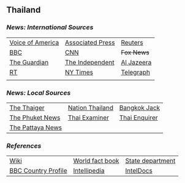 ## Thailand ##

### _News: International Sources_ ###
|   |   |   |
| --- | --- | --- |
| [Voice of America](https://www.voanews.com/search?search_api_fulltext=Thailand&type=1&sort_by=publication_time) | [Associated Press](https://apnews.com/Thailand) | [Reuters](https://www.reuters.com/places/Thailand) |
| [BBC](https://www.bbc.com/news/topics/c77jz3md4vdt/thailand) | [CNN](https://www.cnn.com/search/?q=Thailand&size=10&type=article) | ~~Fox News~~ |
| [The Guardian](https://www.theguardian.com/world/Thailand) | [The Independent](https://www.independent.co.uk/topic/Thailand?CMP=ILC-refresh) | [Al Jazeera](https://www.aljazeera.com/topics/country/Thailand.html) |
| [RT](https://www.rt.com/tags/thailand/) | [NY Times](https://www.nytimes.com/section/world/Thailand) | [Telegraph](https://www.telegraph.co.uk/Thailand/) |
|  |  |  |

### _News: Local Sources_ ###
|   |   |   |
| --- | --- | --- |
| [The Thaiger](https://thethaiger.com/news/national) | [Nation Thailand](https://www.nationthailand.com/) | [Bangkok Jack](https://bangkokjack.com/pattaya-news/) |
| [The Phuket News](https://www.thephuketnews.com/news-thailand.php) | [Thai Examiner](https://www.thaiexaminer.com/) | [Thai Enquirer](https://www.thaienquirer.com/) |
| [The Pattaya News](https://thepattayanews.com/) |  |  |


### _References_ ###
|   |   |   |
| --- | --- | --- |
| [Wiki](https://en.wikipedia.org/wiki/Thailand) | [World fact book](https://www.cia.gov/library/publications/resources/the-world-factbook/geos/th.html) | [State department](https://www.state.gov/countries-areas/thailand/) |
| [BBC Country Profile](https://www.bbc.co.uk/news/world-asia-15581957) | [Intellipedia](https://intellipedia.intelink.gov/wiki/Thailand) | [IntelDocs](https://inteldocs.intelink.gov/search/folder?q=Thailand) |
